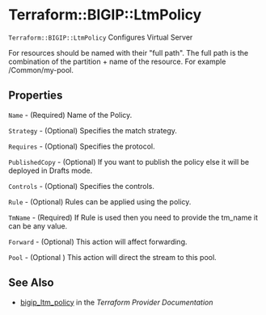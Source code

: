 # Terraform::BIGIP::LtmPolicy

`Terraform::BIGIP::LtmPolicy` Configures Virtual Server

For resources should be named with their "full path". The full path is the combination of the partition + name of the resource. For example /Common/my-pool.

## Properties

`Name` - (Required) Name of the Policy.

`Strategy` - (Optional) Specifies the match strategy.

`Requires` - (Optional) Specifies the protocol.

`PublishedCopy` - (Optional) If you want to publish the policy else it will be deployed in Drafts mode.

`Controls` - (Optional) Specifies the controls.

`Rule` - (Optional) Rules can be applied using the policy.

`TmName` - (Required) If Rule is used then you need to provide the tm_name it can be any value.

`Forward` - (Optional) This action will affect forwarding.

`Pool` - (Optional ) This action will direct the stream to this pool.


## See Also

* [bigip_ltm_policy](https://www.terraform.io/docs/providers/bigip/r/ltm_policy.html) in the _Terraform Provider Documentation_